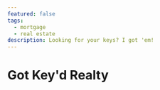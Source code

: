 ```yaml
---
featured: false
tags:
  - mortgage
  - real estate
description: Looking for your keys? I got 'em!
---
```


# Got Key'd Realty
